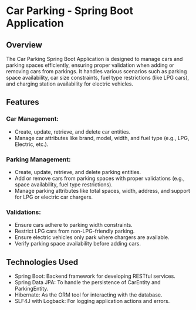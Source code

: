 # Car Parking - Spring Boot Application
## Overview
The Car Parking Spring Boot Application is designed to manage cars and parking spaces efficiently, ensuring proper validation when adding or removing cars from parkings. It handles various scenarios such as parking space availability, car size constraints, fuel type restrictions (like LPG cars), and charging station availability for electric vehicles.

## Features
### Car Management:

- Create, update, retrieve, and delete car entities.
- Manage car attributes like brand, model, width, and fuel type (e.g., LPG, Electric, etc.).

### Parking Management:
- Create, update, retrieve, and delete parking entities.
- Add or remove cars from parking spaces with proper validations (e.g., space availability, fuel type restrictions).
- Manage parking attributes like total spaces, width, address, and support for LPG or electric car chargers.

### Validations:
- Ensure cars adhere to parking width constraints.
- Restrict LPG cars from non-LPG-friendly parking.
- Ensure electric vehicles only park where chargers are available.
- Verify parking space availability before adding cars.
## Technologies Used
- Spring Boot: Backend framework for developing RESTful services.
- Spring Data JPA: To handle the persistence of CarEntity and ParkingEntity.
- Hibernate: As the ORM tool for interacting with the database.
- SLF4J with Logback: For logging application actions and errors.